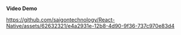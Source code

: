 **Video Demo**


https://github.com/saigontechnology/React-Native/assets/62632321/e4a2931e-12b8-4d90-9f36-737c970e83d4

